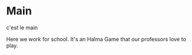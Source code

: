 # Main
c'est le main

Here we work for school.
It's an Halma Game that our professors love to play.
